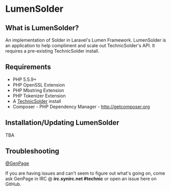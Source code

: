 # LumenSolder

What is LumenSolder?
--------------

An implementation of Solder in Laravel's Lumen Framework. LumenSolder is an application to help compliment and scale out TechnicSolder's API. It requires a pre-existing TechnicSolder install.

Requirements
-------------

* PHP 5.5.9+
* PHP OpenSSL Extension
* PHP Mbstring Extension
* PHP Tokenizer Extension
* A [TechnicSolder](https://github.com/TechnicPack/TechnicSolder) install
* Composer - PHP Dependency Manager - http://getcomposer.org

Installation/Updating LumenSolder
-------------

TBA

Troubleshooting
---------------

[@GenPage](http://twitter.com/gen_page)

If you are having issues and can't seem to figure out what's going on, come ask GenPage in IRC @ **irc.synirc.net #technic** or open an issue here on GitHub.
